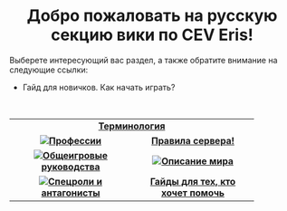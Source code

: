 <h1 align="center"> Добро пожаловать на русскую секцию вики по CEV Eris!</h1>
  
Выберете интересующий вас раздел, а также обратите внимание на следующие ссылки:
<br><ul>
  <li>Гайд для новичков. Как начать играть?</li>
</ul> 
  <br>
  <table width="500" cellspacing="0" cellpadding="5">
  <tr>
    <td colspan=2 align="center"><b><a href="ru/terms_ru.md">Терминология </a></b> </td>
  </tr>
   <tr> 
     <td width="200" valign="center" align="center"><img src="https://user-images.githubusercontent.com/9161564/32142243-125c8896-bca4-11e7-9158-3d5b8f0a9cc2.png"><a href="ru/jobs_ru.md"><b>Профессии</b></a></td><td width="200" valign="center" align="center"><a href="ru/rules_ru.md"><b>Правила сервера!</b></td>
   </tr>
  <tr>
    <td width="200" valign="center" align="center"><img src="https://user-images.githubusercontent.com/9161564/32142246-2c65f16e-bca4-11e7-97a5-1465b9deb54e.png"><a href="ru/general_ru.md"><b>Общеигровые руководства</b></a></td><td width="200" valign="center" align="center"><img src=https://user-images.githubusercontent.com/9161564/32142254-41f7a5a4-bca4-11e7-87e8-6b07220202ef.png><b><a href="ru/lore_ru.md">Описание мира</a></b></td>
  </tr>
  <tr>
    <td width="200" valign="center" align="center"><img src="https://user-images.githubusercontent.com/9161564/32142257-54437f30-bca4-11e7-8aa7-a52ba3a252a7.png"><a href="ru/antag_ru.md"><b>Спецроли и антагонисты</b></a></td><td width="200" valign="center" align="center"><b><a href="ru/volunteers_ru.md">Гайды для тех, кто хочет помочь</a></b></td>
  </tr>
  </table>
